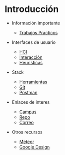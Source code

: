 # Introducción

- Información importante
  - [Trabajos Practicos](/00-intro/trabajos-practicos)

- Interfaces de usuario

  - [HCI](/00-intro/hci)
  - [Interacción](/00-intro/interaccion)
  - [Heuristicas](/00-intro/heuristica)

- Stack
  - [Herramientas](/00-intro/stack)
  - [Git](/00-intro/git)
  - [Postman](/00-intro/postman)

- Enlaces de interes

  - [Campus](http://campus.unahur.edu.ar)
  - [Repo](https://github.com/Unahur/ciu)
  - [Correo](mailto:gmolina@gm2dev.com)
  
- Otros recursos  
  - [Meteor](https://www.meteor.com/tutorials/react/creating-an-app)
  - [Google Design](https://design.google/resources/)
